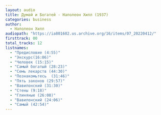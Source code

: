 ```yaml
---
layout: audio
title: Думай и Богатей - Наполеон Хилл (1937)
categories: business
author:
  - Наполеон Хилл
audiopath: "https://ia801602.us.archive.org/16/items/07_20220412/"
firsttrack: 00
total_tracks: 12
listnames: 
  - "Предисловие (4:55)"
  - "Экскурс(16:06)"
  - "Человек (15:15)"
  - "Самый богатый (28:23)"
  - "Семь лекарств (44:30)"
  - "Познакомьтесь  (31:46)"
  - "Пять законов (29:57)"
  - "Вавилонский (31:30)"
  - "Стены (9:18)"
  - "Глиняные (26:08)"
  - "Вавилонский (24:06)"
  - "Самый (42:54)"
---
```


